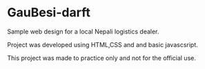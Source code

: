 # GauBesi-darft
Sample web design for a local Nepali logistics dealer.

Project was developed using HTML,CSS and and basic javascsript.

This project was made to practice only and not for the official use.
